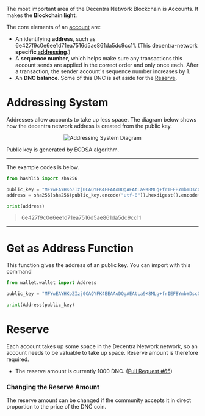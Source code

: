 The most important area of the Decentra Network Blockchain is Accounts. It makes the **Blockchain light**.

The core elements of an [account](https://github.com/Decentra-Network/Decentra-Network/blob/master/src/accounts/account.py#L19) are:
* An identifying **address**, such as 6e427f9c0e6ee1d71ea7516d5ae861da5dc9cc11. (This decentra-network **specific [addressing](#addressing-system)**.)
* A **sequence number**, which helps make sure any transactions this account sends are applied in the correct order and only once each. After a transaction, the sender account's sequence number increases by 1.
* An **DNC balance**. Some of this DNC is set aside for the [Reserve](#reserve).

# Addressing System
Addresses allow accounts to take up less space.
The diagram below shows how the decentra network address is created from the public key.



<p align="center">
    <img src="https://user-images.githubusercontent.com/41792982/121060769-bf7f1f80-c7cb-11eb-9c22-4f32a9b9ed7c.png" alt="Addressing System Diagram"></img>
</p>

Public key is generated by ECDSA algorithm.
***

The example codes is below.
```python
from hashlib import sha256

public_key = "MFYwEAYHKoZIzj0CAQYFK4EEAAoDQgAEAtLa9K8MLg+frIEFBYmbYDsc0INqXedAF8SlpEGQQmOSjKV+6MxpVP53bl6elalJfCMV33WhqAelf3qkx+QHvw=="
address = sha256(sha256(public_key.encode("utf-8")).hexdigest().encode("utf-8")).hexdigest()[-40:]

print(address)
```
> 6e427f9c0e6ee1d71ea7516d5ae861da5dc9cc11

***

# Get as Address Function
This function gives the address of an public key.
You can import with this command 

```python
from wallet.wallet import Address

public_key = "MFYwEAYHKoZIzj0CAQYFK4EEAAoDQgAEAtLa9K8MLg+frIEFBYmbYDsc0INqXedAF8SlpEGQQmOSjKV+6MxpVP53bl6elalJfCMV33WhqAelf3qkx+QHvw=="

print(Address(public_key)
```

# Reserve
Each account takes up some space in the Decentra Network network, so an account needs to be valuable to take up space. Reserve amount is therefore required.

* The reserve amount is currently 1000 DNC. ([Pull Request #65](https://github.com/Decentra-Network/Decentra-Network/commit/dead29d08e96fea738911b1cd90fe7d2d0a62c44#diff-17332442b68875a6b66bd4989c8ed80c22ce1c836445aa7042145b0c0627cf30R64))

### Changing the Reserve Amount
The reserve amount can be changed if the community accepts it in direct proportion to the price of the DNC coin.
